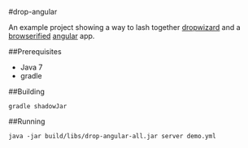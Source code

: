 #drop-angular

An example project showing a way to lash together [dropwizard](http://dropwizard.io) and a [browserified](http://browserify.org) [angular](https://angularjs.org) app.

##Prerequisites

* Java 7
* gradle

##Building

```
gradle shadowJar
````

##Running

```
java -jar build/libs/drop-angular-all.jar server demo.yml
```

